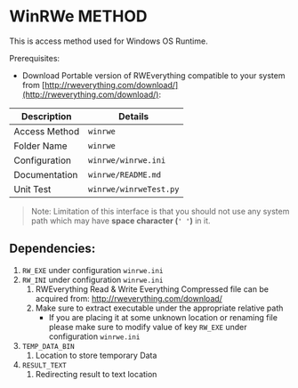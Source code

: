 # WinRWe METHOD

This is access method used for Windows OS Runtime.

Prerequisites:
- Download Portable version of RWEverything compatible to your system from [http://rweverything.com/download/](http://rweverything.com/download/):

| Description   | Details                |
|---------------|------------------------|
| Access Method | `winrwe`               |
| Folder Name   | `winrwe`               |
| Configuration | `winrwe/winrwe.ini`    |
| Documentation | `winrwe/README.md`     |
| Unit Test     | `winrwe/winrweTest.py` |

> Note: Limitation of this interface is that you should not use any system path which may have **space character (`' '`)** in it.

## Dependencies:

1. `RW_EXE` under configuration `winrwe.ini`
2. `RW_INI` under configuration `winrwe.ini`
   1. RWEverything Read & Write Everything
      Compressed file can be acquired from: http://rweverything.com/download/
   2. Make sure to extract executable under the appropriate relative path
      - If you are placing it at some unknown location or renaming file please
      make sure to modify value of key `RW_EXE` under configuration `winrwe.ini`
3. `TEMP_DATA_BIN`
   1. Location to store temporary Data
4. `RESULT_TEXT`
   1. Redirecting result to text location
